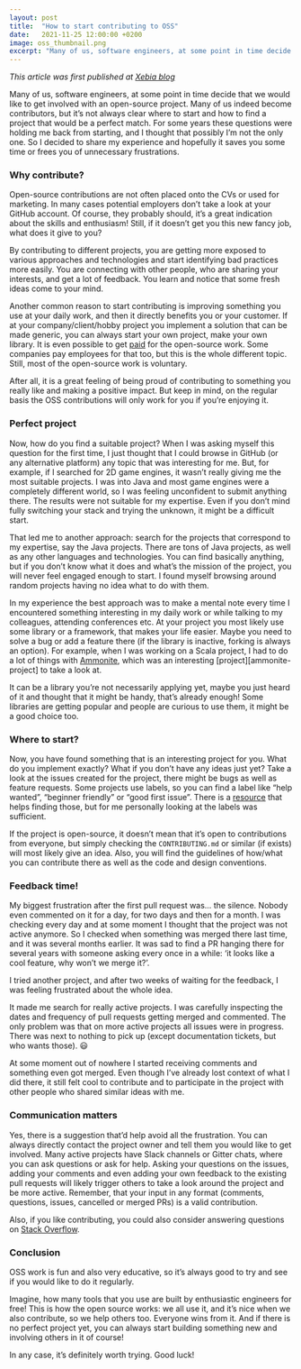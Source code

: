 ```yaml
---
layout: post
title:  "How to start contributing to OSS"
date:   2021-11-25 12:00:00 +0200
image: oss_thumbnail.png
excerpt: "Many of us, software engineers, at some point in time decide that we would like to get involved with an open-source project. Many of us indeed become contributors, but it’s not always clear where to start and how to find a project that would be a perfect match. For some years these questions were holding me back from starting, and I thought that possibly I’m not the only one. So I decided to share my experience and hopefully it saves you some time or frees you of unnecessary frustrations..."
---
```

<em>This article was first published at [Xebia blog][xebia-blog]</em>

Many of us, software engineers, at some point in time decide that we would like to get involved with an open-source project. Many of us indeed become contributors, but it’s not always clear where to start and how to find a project that would be a perfect match. For some years these questions were holding me back from starting, and I thought that possibly I’m not the only one. So I decided to share my experience and hopefully it saves you some time or frees you of unnecessary frustrations.

### Why contribute?
Open-source contributions are not often placed onto the CVs or used for marketing. In many cases potential employers don’t take a look at your GitHub account. Of course, they probably should, it’s a great indication about the skills and enthusiasm! Still, if it doesn’t get you this new fancy job, what does it give to you?

By contributing to different projects, you are getting more exposed to various approaches and technologies and start identifying bad practices more easily. You are connecting with other people, who are sharing your interests, and get a lot of feedback. You learn and notice that some fresh ideas come to your mind.

Another common reason to start contributing is improving something you use at your daily work, and then it directly benefits you or your customer. If at your company/client/hobby project you implement a solution that can be made generic, you can always start your own project, make your own library. It is even possible to get [paid][sponsors] for the open-source work. Some companies pay employees for that too, but this is the whole different topic. Still, most of the open-source work is voluntary.

After all, it is a great feeling of being proud of contributing to something you really like and making a positive impact. But keep in mind, on the regular basis the OSS contributions will only work for you if you’re enjoying it.

### Perfect project
Now, how do you find a suitable project? When I was asking myself this question for the first time, I just thought that I could browse in GitHub (or any alternative platform) any topic that was interesting for me. But, for example, if I searched for 2D game engines, it wasn’t really giving me the most suitable projects. I was into Java and most game engines were a completely different world, so I was feeling unconfident to submit anything there. The results were not suitable for my expertise. Even if you don’t mind fully switching your stack and trying the unknown, it might be a difficult start.

That led me to another approach: search for the projects that correspond to my expertise, say the Java projects. There are tons of Java projects, as well as any other languages and technologies. You can find basically anything, but if you don’t know what it does and what’s the mission of the project, you will never feel engaged enough to start. I found myself browsing around random projects having no idea what to do with them.

In my experience the best approach was to make a mental note every time I encountered something interesting in my daily work or while talking to my colleagues, attending conferences etc. At your project you most likely use some library or a framework, that makes your life easier. Maybe you need to solve a bug or add a feature there (if the library is inactive, forking is always an option). For example, when I was working on a Scala project, I had to do a lot of things with [Ammonite][ammonite], which was an interesting [project][ammonite-project] to take a look at.

It can be a library you’re not necessarily applying yet, maybe you just heard of it and thought that it might be handy, that’s already enough! Some libraries are getting popular and people are curious to use them, it might be a good choice too.

### Where to start?

Now, you have found something that is an interesting project for you. What do you implement exactly? What if you don’t have any ideas just yet? Take a look at the issues created for the project, there might be bugs as well as feature requests. Some projects use labels, so you can find a label like “help wanted”, “beginner friendly” or “good first issue”. There is a [resource][up-for-grabs] that helps finding those, but for me personally looking at the labels was sufficient.

If the project is open-source, it doesn’t mean that it’s open to contributions from everyone, but simply checking the `CONTRIBUTING.md` or similar (if exists) will most likely give an idea. Also, you will find the guidelines of how/what you can contribute there as well as the code and design conventions.

### Feedback time!

My biggest frustration after the first pull request was… the silence. Nobody even commented on it for a day, for two days and then for a month. I was checking every day and at some moment I thought that the project was not active anymore. So I checked when something was merged there last time, and it was several months earlier. It was sad to find a PR hanging there for several years with someone asking every once in a while: ‘it looks like a cool feature, why won’t we merge it?’.

I tried another project, and after two weeks of waiting for the feedback, I was feeling frustrated about the whole idea.

It made me search for really active projects. I was carefully inspecting the dates and frequency of pull requests getting merged and commented. The only problem was that on more active projects all issues were in progress. There was next to nothing to pick up (except documentation tickets, but who wants those). 😃

At some moment out of nowhere I started receiving comments and something even got merged. Even though I’ve already lost context of what I did there, it still felt cool to contribute and to participate in the project with other people who shared similar ideas with me.

### Communication matters

Yes, there is a suggestion that’d help avoid all the frustration. You can always directly contact the project owner and tell them you would like to get involved. Many active projects have Slack channels or Gitter chats, where you can ask questions or ask for help. Asking your questions on the issues, adding your comments and even adding your own feedback to the existing pull requests will likely trigger others to take a look around the project and be more active. Remember, that your input in any format (comments, questions, issues, cancelled or merged PRs) is a valid contribution.

Also, if you like contributing, you could also consider answering questions on [Stack Overflow][stack-overflow].

### Conclusion

OSS work is fun and also very educative, so it’s always good to try and see if you would like to do it regularly.

Imagine, how many tools that you use are built by enthusiastic engineers for free! This is how the open source works: we all use it, and it’s nice when we also contribute, so we help others too. Everyone wins from it. And if there is no perfect project yet, you can always start building something new and involving others in it of course!

In any case, it’s definitely worth trying. Good luck!

[xebia-blog]: https://xebia.com/blog/
[sponsors]: https://github.com/sponsors
[ammonite]: https://ammonite.io/
[ammonite-github]: https://github.com/com-lihaoyi/Ammonite
[up-for-grabs]: https://up-for-grabs.net/
[stack-overflow]: https://stackoverflow.com/


